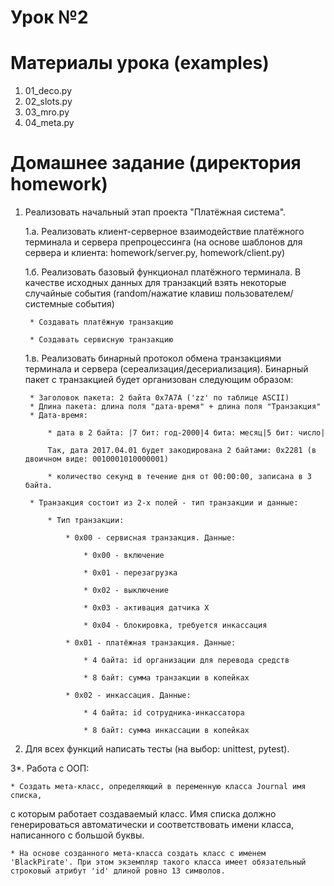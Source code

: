 # Урок №2

# Материалы урока (examples)
1. 01_deco.py
2. 02_slots.py
3. 03_mro.py
4. 04_meta.py

# Домашнее задание (директория homework)
1. Реализовать начальный этап проекта "Платёжная система".

    1.а. Реализовать клиент-серверное взаимодействие платёжного терминала и сервера препроцессинга (на основе шаблонов для сервера и клиента: homework/server.py, homework/client.py)

    1.б. Реализовать базовый функционал платёжного терминала. В качестве исходных данных для транзакций взять некоторые случайные события (random/нажатие клавиш пользователем/системные события)

        * Создавать платёжную транзакцию

        * Создавать сервисную транзакцию

    1.в. Реализовать бинарный протокол обмена транзакциями терминала и сервера (сереализация/десериализация). Бинарный пакет с транзакцией будет организован следующим образом:

        * Заголовок пакета: 2 байта 0x7A7A ('zz' по таблице ASCII)
        * Длина пакета: длина поля "дата-время" + длина поля "Транзакция"
        * Дата-время: 

            * дата в 2 байта: |7 бит: год-2000|4 бита: месяц|5 бит: число|

            Так, дата 2017.04.01 будет закодирована 2 байтами: 0x2281 (в двоичном виде: 0010001010000001) 

            * количество секунд в течение дня от 00:00:00, записана в 3 байта.

        * Транзакция состоит из 2-х полей - тип транзакции и данные:

            * Тип транзакции:

                * 0x00 - сервисная транзакция. Данные:

                    * 0x00 - включение

                    * 0x01 - перезагрузка

                    * 0x02 - выключение

                    * 0x03 - активация датчика X

                    * 0x04 - блокировка, требуется инкассация

                * 0x01 - платёжная транзакция. Данные:

                    * 4 байта: id организации для перевода средств

                    * 8 байт: сумма транзакции в копейках

                * 0x02 - инкассация. Данные:

                    * 4 байта: id сотрудника-инкассатора

                    * 8 байт: сумма инкассации в копейках


2. Для всех функций написать тесты (на выбор: unittest, pytest).

3*. Работа с ООП:

    * Создать мета-класс, определяющий в переменную класса Journal имя списка,
с которым работает создаваемый класс. Имя списка должно генерироваться автоматически и соответствовать имени класса, написанного с большой буквы.

    * На основе созданного мета-класса создать класс с именем 'BlackPirate'. При этом экземпляр такого класса имеет обязательный строковый атрибут 'id' длиной ровно 13 символов. 


